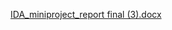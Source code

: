 [IDA_miniproject_report final (3).docx](https://github.com/JaiShyamShah/ida-mini-project/files/15142612/IDA_miniproject_report.final.3.docx)
